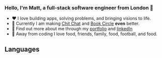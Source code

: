 ### Hello, I'm Matt, a full-stack software engineer from London 👋

- :heart: I love building apps, solving problems, and bringing visions to life.
- 🔭 Currently I am making [Chit Chat](https://github.com/mhyusuf/chit-chat.git) and [Book Circle](https://github.com/Matt-Hurst/bookCircle.git) **even** better.
- :mag_right: Find out more about me through my [portfolio](https://www.matthew-hurst.com/) and [linkedIn](https://www.linkedin.com/in/matthew-a-hurst/)
- :sushi: Away from coding I love food, friends, family, food, football, and food. 

## Languages


